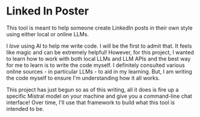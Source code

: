 # Linked In Poster #
This tool is meant to help someone create LinkedIn posts in their own style using either local or online LLMs.

I _love_ using AI to help me write code.  I will be the first to admit that.  It feels like magic and can be extremely helpful!  However, for this project, I wanted to learn how to work with both local LLMs and LLM APIs and the best way for me to learn is to write the code myself.  I definitely consulted various online sources - in particular LLMs - to aid in my learning.  But, I am writing the code myself to ensure I'm understanding how it all works.

This project has just begun so as of this writing, all it does is fire up a specific Mistral model on your machine and give you a command-line chat interface!  Over time, I'll use that framework to build what this tool is intended to be.

